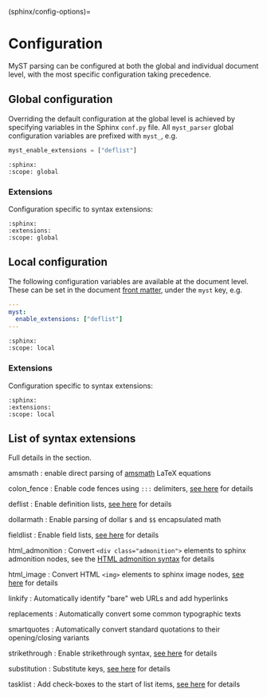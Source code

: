 (sphinx/config-options)=
# Configuration

MyST parsing can be configured at both the global and individual document level,
with the most specific configuration taking precedence.

## Global configuration

Overriding the default configuration at the global level is achieved by specifying variables in the Sphinx `conf.py` file.
All `myst_parser` global configuration variables are prefixed with `myst_`, e.g.

```python
myst_enable_extensions = ["deflist"]
```

```{myst-config}
:sphinx:
:scope: global
```

### Extensions

Configuration specific to syntax extensions:

```{myst-config}
:sphinx:
:extensions:
:scope: global
```

## Local configuration

The following configuration variables are available at the document level.
These can be set in the document [front matter](syntax/frontmatter), under the `myst` key, e.g.

```yaml
---
myst:
  enable_extensions: ["deflist"]
---
```

```{myst-config}
:sphinx:
:scope: local
```

### Extensions

Configuration specific to syntax extensions:

```{myst-config}
:sphinx:
:extensions:
:scope: local
```

## List of syntax extensions

Full details in the [](syntax/extensions) section.

amsmath
: enable direct parsing of [amsmath](https://ctan.org/pkg/amsmath) LaTeX equations

colon_fence
: Enable code fences using `:::` delimiters, [see here](syntax/colon_fence) for details

deflist
: Enable definition lists, [see here](syntax/definition-lists) for details

dollarmath
: Enable parsing of dollar `$` and `$$` encapsulated math

fieldlist
: Enable field lists, [see here](syntax/fieldlists) for details

html_admonition
: Convert `<div class="admonition">` elements to sphinx admonition nodes, see the [HTML admonition syntax](syntax/html-admonition) for details

html_image
: Convert HTML `<img>` elements to sphinx image nodes, [see here](syntax/images) for details

linkify
: Automatically identify "bare" web URLs and add hyperlinks

replacements
: Automatically convert some common typographic texts

smartquotes
: Automatically convert standard quotations to their opening/closing variants

strikethrough
: Enable strikethrough syntax, [see here](syntax/strikethrough) for details

substitution
: Substitute keys, [see here](syntax/substitutions) for details

tasklist
: Add check-boxes to the start of list items, [see here](syntax/tasklists) for details
